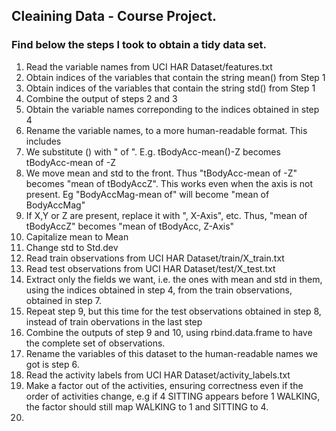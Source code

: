 ## Cleaining Data - Course Project.
### Find below the steps I took to obtain a tidy data set.
1. Read the variable names from UCI HAR Dataset/features.txt
2. Obtain indices of the variables that contain the string mean() from Step 1
3. Obtain indices of the variables that contain the string std() from Step 1
4. Combine the output of steps 2 and 3
5. Obtain the variable names correponding to the indices obtained in step 4
6. Rename the variable names, to a more human-readable format. This includes
  1. We substitute () with " of ". E.g. tBodyAcc-mean()-Z becomes tBodyAcc-mean of -Z
  2. We move mean and std to the front. Thus "tBodyAcc-mean of -Z" becomes "mean of tBodyAccZ". This works even when  the axis is not present. Eg "BodyAccMag-mean of" will become "mean of BodyAccMag"  
  3. If X,Y or Z are present, replace it with ", X-Axis", etc. Thus, "mean of tBodyAccZ" becomes "mean of tBodyAcc, Z-Axis"
  4.  Capitalize mean to Mean
  5. Change  std to Std.dev
7. Read train observations from UCI HAR Dataset/train/X_train.txt
8. Read test observations from UCI HAR Dataset/test/X_test.txt
9. Extract only the fields we want, i.e. the ones with mean and std in them, using the indices obtained in step 4, from the train observations, obtained in step 7.
10. Repeat step 9, but this time for the test observations obtained in step 8, instead of train obervations in the last step
11. Combine the outputs of step 9 and 10, using rbind.data.frame to have the complete set of observations.
12. Rename the variables of this dataset to the human-readable names we got is step 6.
13. Read the activity labels from UCI HAR Dataset/activity_labels.txt
14. Make a factor out of the activities, ensuring correctness even if the order of activities change, e.g if 4 SITTING appears before 1 WALKING, the factor should still map WALKING to 1 and SITTING to 4. 
15.


